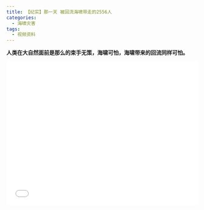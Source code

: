 ```yaml
---
title: 【纪实】那一天 被回流海啸带走的2556人
categories:
  - 海啸灾害
tags:
  - 视频资料
---
```

**人类在大自然面前是那么的束手无策，海啸可怕，海啸带来的回流同样可怕。**
<div style="position:relative; padding-bottom:75%; width:100%; height:0">
    <iframe src="//player.bilibili.com/player.html?aid=9325422&bvid=BV1fx411r7Ha&cid=15424176&page=1" scrolling="no" border="0" frameborder="no" framespacing="0" allowfullscreen="true" style="position:absolute; height: 100%; width: 100%;"></iframe>
</div>